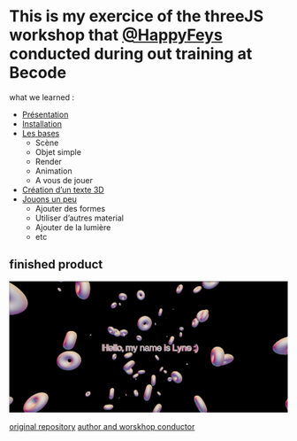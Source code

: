 

# This is my exercice of the threeJS workshop that [@HappyFeys](https://github.com/HappyFeys) conducted during out training at Becode 
what we learned : 

- [Présentation](./creationInstallation.md)
- [Installation](./creationInstallation.md)
- [Les bases](./base.md)
    - Scène
    - Objet simple
    - Render
    - Animation
    - A vous de jouer
- [Création d’un texte 3D](./text3D.md)
- [Jouons un peu](./lefun.md)
    - Ajouter des formes
    - Utiliser d’autres material
    - Ajouter de la lumière
    - etc

 ## finished product
![App Screenshot](project.png)



[original repository](https://github.com/HappyFeys/workshop-threeJs)
[author and worskhop conductor](https://github.com/HappyFeys)
